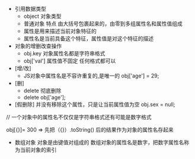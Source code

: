 - 引用数据类型
    - object 对象类型
    -  普通对象 特点 由大括号包裹起来的，由零到多组属性名和属性值组成
    - 属性是用来描述当前对象特征的
    - 属性名是当前具备这个特征，属性值是对这个特征的描述
- 对象的增删改查操作
    - obj.key 对象属性名都是字符串格式
    - obj['val'] 属性值不固定 任何格式都可以
- [增/改]
    - JS对象中属性名是不容许重复的,是唯一的
    obj['age'] = 29;
-  [删]
    - delete 彻底删除
    - delete obj['age'];
-  [假删除] 并没有移除这个属性，只是让当前属性值为空
    obj.sex = null;

// 一个对象中的属性名不仅仅是字符串格式还有可能是数字格式

obj[{}]= 300  => 先把（{}）.toString() 后的结果作为对象的属性名存起来

- 数组对象
  对象是由键值对组成的
  数组对象的属性名是数字，把数字属性名称为当前对象的索引
  


    


